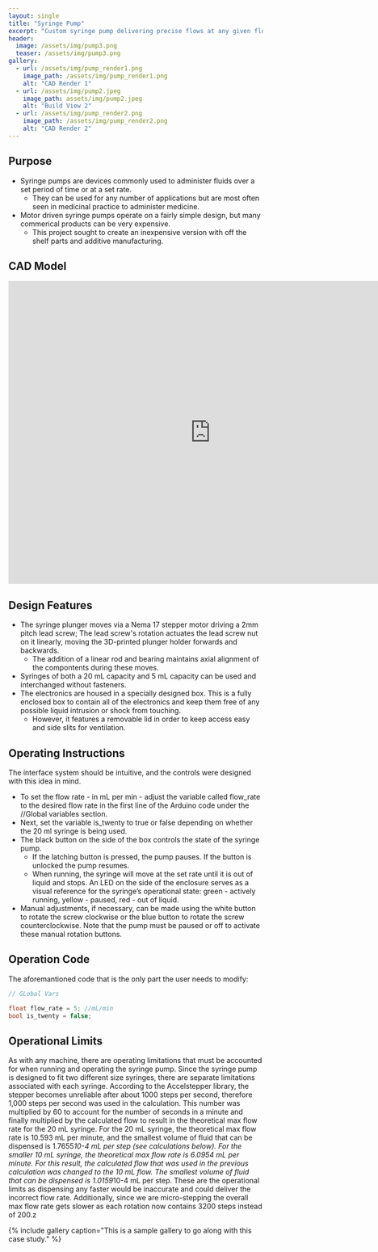 ```yaml
---
layout: single
title: "Syringe Pump"
excerpt: "Custom syringe pump delivering precise flows at any given flow rate"
header:
  image: /assets/img/pump3.png
  teaser: /assets/img/pump3.png
gallery:
  - url: /assets/img/pump_render1.png
    image_path: /assets/img/pump_render1.png
    alt: "CAD Render 1"
  - url: /assets/img/pump2.jpeg
    image_path: assets/img/pump2.jpeg
    alt: "Build View 2"
  - url: /assets/img/pump_render2.png
    image_path: /assets/img/pump_render2.png
    alt: "CAD Render 2"
---
```


## Purpose

* Syringe pumps are devices commonly used to administer fluids over a set period of time or at a set rate.
  * They can be used for any number of applications but are most often seen in medicinal practice to administer medicine.
* Motor driven syringe pumps operate on a fairly simple design, but many commerical products can be very expensive.
  * This project sought to create an inexpensive version with off the shelf parts and additive manufacturing.

## CAD Model
<iframe src="https://a360.co/3QIlW1A?mode=embed" width="800" height="600" allowfullscreen="true" webkitallowfullscreen="true" mozallowfullscreen="true"  frameborder="0"></iframe>

## Design Features

* The syringe plunger moves via a Nema 17 stepper motor driving a 2mm pitch lead screw; The lead screw's rotation actuates the lead screw nut on it linearly, moving the 3D-printed plunger holder forwards and backwards. 
  * The addition of a linear rod and bearing maintains axial alignment of the compontents during these moves.
* Syringes of both a 20 mL capacity and 5 mL capacity can be used and interchanged without fasteners. 
* The electronics are housed in a specially designed box. This is a fully enclosed box to contain all of the electronics and keep them free of any possible liquid intrusion or shock from touching. 
  * However, it features a removable lid in order to keep access easy and side slits for ventilation.

## Operating Instructions

The interface system should be intuitive, and the controls were designed with this idea in mind. 
* To set the flow rate - in mL per min - adjust the variable called flow_rate to the desired flow rate in the first line of the Arduino code under the //Global variables section. 
* Next, set the variable is_twenty to true or false depending on whether the 20 ml syringe is being used. 
* The black button on the side of the box controls the state of the syringe pump. 
  * If the latching button is pressed, the pump pauses. If the button is unlocked the pump resumes. 
  * When running, the syringe will move at the set rate until it is out of liquid and stops. An LED on the side of the enclosure serves as a visual reference for the syringe’s operational state: green - actively running, yellow - paused, red - out of liquid. 
* Manual adjustments, if necessary, can be made using the white button to rotate the screw clockwise or the blue button to rotate the screw counterclockwise. Note that the pump must be paused or off to activate these manual rotation buttons.

## Operation Code

The aforemantioned code that is the only part the user needs to modify:
```c++
// GLobal Vars

float flow_rate = 5; //mL/min
bool is_twenty = false;
```

## Operational Limits
As with any machine, there are operating limitations that must be accounted for when running and operating the syringe pump. Since the syringe pump is designed to fit two different size syringes, there are separate limitations associated with each syringe. According to the Accelstepper library, the stepper becomes unreliable after about 1000 steps per second, therefore 1,000 steps per second was used in the calculation. This number was multiplied by 60 to account for the number of seconds in a minute and finally multiplied by the calculated flow to result in the theoretical max flow rate for the 20 mL syringe. For the 20 mL syringe, the theoretical max flow rate is 10.593 mL per minute, and the smallest volume of fluid that can be dispensed is 1.7655*10-4  mL per step (see calculations below). For the smaller 10 mL syringe, the theoretical max flow rate is 6.0954 mL per minute.  For this result, the calculated flow that was used in the previous calculation was changed to the 10 mL flow. The smallest volume of fluid that can be dispensed is 1.0159*10-4 mL per step. These are the operational limits as dispensing any faster would be inaccurate and could deliver the incorrect flow rate. Additionally, since we are micro-stepping the overall max flow rate gets slower as each rotation now contains 3200 steps instead of 200.z

{% include gallery caption="This is a sample gallery to go along with this case study." %}
